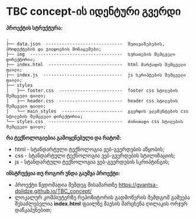 # TBC concept-ის იდენტური გვერდი

**პროექტის სტრუქტურა:**


    .
    ├── data.json  -----------------------------  შეთავაზებების, პროდუქტების და ჯილდოების მონაცემები;
    ├── img  -----------------------------------  სურათების შემცველი დირექტორია;
    ├── index.html  ----------------------------  html მარქაფის შემცველი ფაილი;
    ├── index.js  ------------------------------  js სკრიპტების შემცველი ფაილი;
    ├── styles
    │   ├── footer.css  ------------------------  footer css სტილების შემცველი ფაილი;
    │   ├── header.css  ------------------------  header css სტილების შემცველი ფაილი;
    │   └── main_styles  -----------------------  გვერდის ელემენტების css სტილების შემცველი დირექტორია;
    └── styles.css  ----------------------------  ძირითადი css სტილების შემცველი ფაილი;

**რა ტექნოლოგიებია გამოყენებული და რატომ:**
- html - სტანდარტული ტექნოლოგია ვებ-გვერდების აწყობის;
- css  - სტანდარტული ტექნოლოგია ვებ-გვერდების სტილიზაციის;
- js   - სტანდარტული ტექნოლოგია ვებ-გვერდების სკრიპტინგის;


**ინსტრუქცია თუ როგორ უნდა გაუშვა პროექტი:**
 - პროექტი წვდომადია შემდეგ მისამართზე https://gvantsa-dolidze.github.io/TBC_concept/
 - ლოკალურ კომპიუტერზე რეპოზიტორის გადმოწერის შემდგომ გაშვება შესაძლებელია **index.html** ფაილზე მაუსის მარცხენა ღილაკის ორჯერ დაწკაპუნებით;

